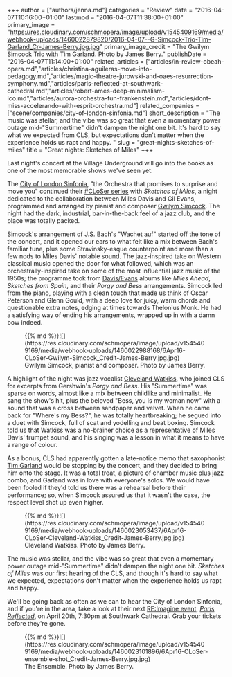 +++
author = ["authors/jenna.md"]
categories = "Review"
date = "2016-04-07T10:16:00+01:00"
lastmod = "2016-04-07T11:38:00+01:00"
primary_image = "https://res.cloudinary.com/schmopera/image/upload/v1545409169/media/webhook-uploads/1460022879820/2016-04-07--G-Simcock-Trio-Tim-Garland_Cr-James-Berry.jpg.jpg"
primary_image_credit = "The Gwilym Simcock Trio with Tim Garland. Photo by James Berry."
publishDate = "2016-04-07T11:14:00+01:00"
related_articles = ["articles/in-review-obeah-opera.md","articles/christina-aguileras-move-into-pedagogy.md","articles/magic-theatre-jurowski-and-oaes-resurrection-symphony.md","articles/paris-reflected-at-southwark-cathedral.md","articles/robert-ames-deep-minimalism-lco.md","articles/aurora-orchestra-fun-frankenstein.md","articles/dont-miss-accelerando-with-esprit-orchestra.md"]
related_companies = ["scene/companies/city-of-london-sinfonia.md"]
short_description = "The music was stellar, and the vibe was so great that even a momentary power outage mid-&quot;Summertime&quot; didn&#039;t dampen the night one bit. It&#039;s hard to say what we expected from CLS, but expectations don&#039;t matter when the experience holds us rapt and happy. "
slug = "great-nights-sketches-of-miles"
title = "Great nights: Sketches of Miles"
+++

Last night's concert at the Village Underground will go into the books as one of the most memorable shows we've seen yet.

The [City of London Sinfonia](/scene/companies/city-of-london-sinfonia/), "the Orchestra that promises to surprise and move you" continued their [#CLoSer series](https://cityoflondonsinfonia.co.uk/whats-on/closer/) with *Sketches of Miles*, a night dedicated to the collaboration between Miles Davis and Gil Evans, programmed and arranged by pianist and composer [Gwilym Simcock](http://www.gwilymsimcock.com/). The night had the dark, industrial, bar-in-the-back feel of a jazz club, and the place was totally packed.

Simcock's arrangement of J.S. Bach's "Wachet auf" started off the tone of the concert, and it opened our ears to what felt like a mix between Bach's familiar tune, plus some Stravinsky-esque counterpoint and more than a few nods to Miles Davis' notable sound. The jazz-inspired take on Western classical music opened the door for what followed, which was an orchestrally-inspired take on some of the most influential jazz music of the 1950s; the programme took from [Davis/Evans](https://en.wikipedia.org/wiki/Miles_Davis_%26_Gil_Evans:_The_Complete_Columbia_Studio_Recordings) albums like *Miles Ahead*, *Sketches from Spain*, and their *Porgy and Bess* arrangements. Simcock led from the piano, playing with a clean touch that made us think of Oscar Peterson and Glenn Gould, with a deep love for juicy, warm chords and questionable extra notes, edging at times towards Thelonius Monk. He had a satisfying way of ending his arrangements, wrapped up in with a damn bow indeed.

<figure data-type="image">{{% md %}}![](https://res.cloudinary.com/schmopera/image/upload/v1545409169/media/webhook-uploads/1460022988168/6Apr16-CLoSer-Gwilym-Simcock_Credit-James-Berry.jpg.jpg)
<figcaption>Gwilym Simcock, pianist and composer. Photo by James Berry.</figcaption>
</figure>

A highlight of the night was jazz vocalist [Cleveland Watkiss](http://www.clevelandwatkiss.net/), who joined CLS for excerpts from Gershwin's *Porgy and Bess*. His "Summertime" was sparse on words, almost like a mix between childlike and minimalist. He sang the show's hit, plus the beloved "Bess, you is my woman now" with a sound that was a cross between sandpaper and velvet. When he came back for "Where's my Bess?", he was totally heartbreaking; he segued into a duet with Simcock, full of scat and yodelling and beat boxing. Simcock told us that Watkiss was a no-brainer choice as a representative of Miles Davis' trumpet sound, and his singing was a lesson in what it means to have a range of colour.

As a bonus, CLS had apparently gotten a late-notice memo that saxophonist [Tim Garland](http://www.timgarland.com/) would be stopping by the concert, and they decided to bring him onto the stage. It was a total treat, a picture of chamber music plus jazz combo, and Garland was in love with everyone's solos. We would have been fooled if they'd told us there was a rehearsal before their performance; so, when Simcock assured us that it wasn't the case, the respect level shot up even higher.

<figure data-type="image">{{% md %}}![](https://res.cloudinary.com/schmopera/image/upload/v1545409169/media/webhook-uploads/1460023053437/6Apr16-CLoSer-Cleveland-Watkiss_Credit-James-Berry.jpg.jpg)
<figcaption>Cleveland Watkiss. Photo by James Berry.</figcaption>
</figure>

The music was stellar, and the vibe was so great that even a momentary power outage mid-"Summertime" didn't dampen the night one bit. *Sketches of Miles* was our first hearing of the CLS, and though it's hard to say what we expected, expectations don't matter when the experience holds us rapt and happy. 

We'll be going back as often as we can to hear the City of London Sinfonia, and if you're in the area, take a look at their next [RE:Imagine event](https://cityoflondonsinfonia.co.uk/whats-on/reimagine/), [*Paris Reflected*](https://cityoflondonsinfonia.co.uk/whats-on/2182/paris-reflected/), on April 20th, 7:30pm at Southwark Cathedral. Grab your tickets before they're gone.

<figure data-type="image">{{% md %}}![](https://res.cloudinary.com/schmopera/image/upload/v1545409169/media/webhook-uploads/1460023101896/6Apr16-CLoSer-ensemble-shot_Credit-James-Berry.jpg.jpg)
<figcaption>The Ensemble. Photo by James Berry.</figcaption>
</figure>
